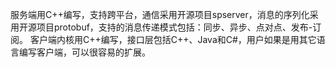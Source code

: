 服务端用C++编写，支持跨平台，通信采用开源项目spserver，消息的序列化采用开源项目protobuf，支持的消息传递模式包括：同步、异步、点对点、发布-订阅。
客户端内核用C++编写，接口层包括C++、Java和C#，用户如果是用其它语言编写客户端，可以很容易的扩展。